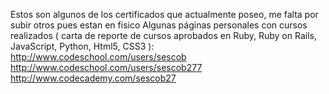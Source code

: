 Estos son algunos de los certificados que actualmente poseo, me falta por subir otros pues estan en fisico
Algunas páginas personales con cursos realizados ( carta de reporte de cursos aprobados en Ruby, Ruby on Rails, JavaScript, Python, Html5, CSS3 ):
http://www.codeschool.com/users/sescob
http://www.codeschool.com/users/sescob277
http://www.codecademy.com/sescob27
